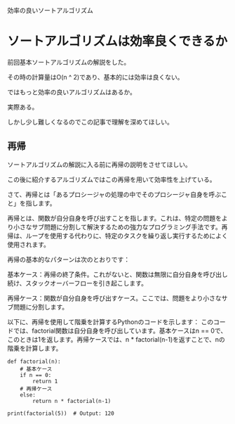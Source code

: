 効率の良いソートアルゴリズム

# ソートアルゴリズムは効率良くできるか

前回基本ソートアルゴリズムの解説をした。

その時の計算量はO(n ^ 2)であり、基本的には効率は良くない。

ではもっと効率の良いアルゴリズムはあるか。

実際ある。

しかし少し難しくなるのでこの記事で理解を深めてほしい。

## 再帰

ソートアルゴリズムの解説に入る前に再帰の説明をさせてほしい。

この後に紹介するアルゴリズムではこの再帰を用いて効率性を上げている。

さて、再帰とは「あるプロシージャの処理の中でそのプロシージャ自身を呼ぶこと」を指します。

再帰とは、関数が自分自身を呼び出すことを指します。これは、特定の問題をより小さなサブ問題に分割して解決するための強力なプログラミング手法です。再帰は、ループを使用する代わりに、特定のタスクを繰り返し実行するためによく使用されます。

再帰の基本的なパターンは次のとおりです：

基本ケース：再帰の終了条件。これがないと、関数は無限に自分自身を呼び出し続け、スタックオーバーフローを引き起こします。

再帰ケース：関数が自分自身を呼び出すケース。ここでは、問題をより小さなサブ問題に分割します。

以下に、再帰を使用して階乗を計算するPythonのコードを示します：
このコードでは、factorial関数は自分自身を呼び出しています。基本ケースはn == 0で、このときは1を返します。再帰ケースでは、n * factorial(n-1)を返すことで、nの階乗を計算します。

```
def factorial(n):
    # 基本ケース
    if n == 0:
        return 1
    # 再帰ケース
    else:
        return n * factorial(n-1)

print(factorial(5))  # Output: 120
```
